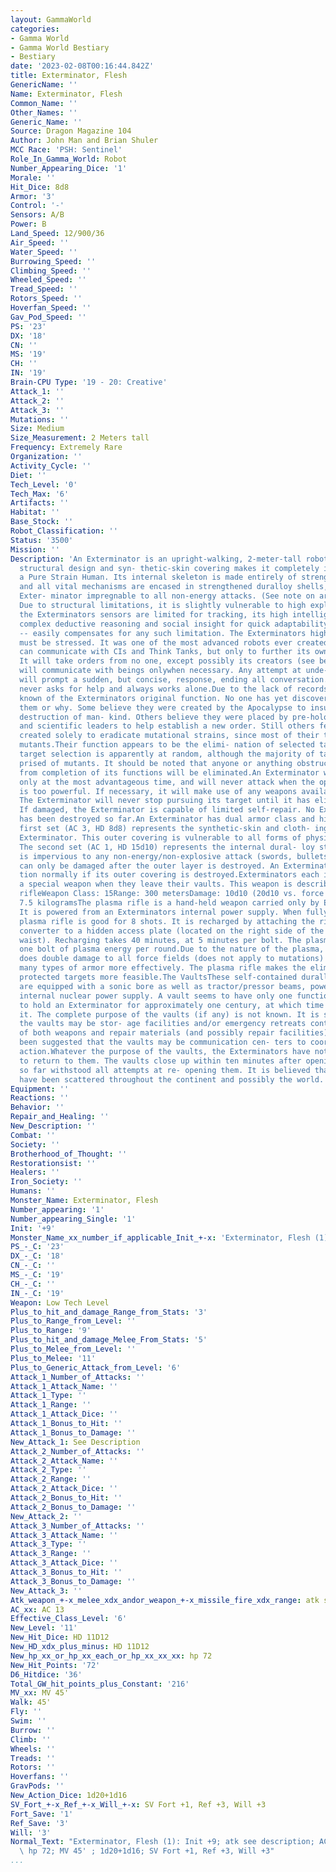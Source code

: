 ```yaml
---
layout: GammaWorld
categories:
- Gamma World
- Gamma World Bestiary
- Bestiary
date: '2023-02-08T00:16:44.842Z'
title: Exterminator, Flesh
GenericName: ''
Name: Exterminator, Flesh
Common_Name: ''
Other_Names: ''
Generic_Name: ''
Source: Dragon Magazine 104
Author: John Man and Brian Shuler
MCC Race: 'PSH: Sentinel'
Role_In_Gamma_World: Robot
Number_Appearing_Dice: '1'
Morale: ''
Hit_Dice: 8d8
Armor: '3'
Control: '-'
Sensors: A/B
Power: B
Land_Speed: 12/900/36
Air_Speed: ''
Water_Speed: ''
Burrowing_Speed: ''
Climbing_Speed: ''
Wheeled_Speed: ''
Tread_Speed: ''
Rotors_Speed: ''
Hoverfan_Speed: ''
Gav_Pod_Speed: ''
PS: '23'
DX: '18'
CN: ''
MS: '19'
CH: ''
IN: '19'
Brain-CPU Type: '19 - 20: Creative'
Attack_1: ''
Attack_2: ''
Attack_3: ''
Mutations: ''
Size: Medium
Size_Measurement: 2 Meters tall
Frequency: Extremely Rare
Organization: ''
Activity_Cycle: ''
Diet: ''
Tech_Level: '0'
Tech_Max: '6'
Artifacts: ''
Habitat: ''
Base_Stock: ''
Robot_Classification: ''
Status: '3500'
Mission: ''
Description: 'An Exterminator is an upright-walking, 2-meter-tall robot. An improved
  structural design and syn- thetic-skin covering makes it completely identical to
  a Pure Strain Human. Its internal skeleton is made entirely of strengthened duralloy,
  and all vital mechanisms are encased in strengthened duralloy shells, making the
  Exter- minator impregnable to all non-energy attacks. (See note on armor classes.)
  Due to structural limitations, it is slightly vulnerable to high explosives.Although
  the Exterminators sensors are limited for tracking, its high intelligence  allowing
  complex deductive reasoning and social insight for quick adaptability in an environment
  -- easily compensates for any such limitation. The Exterminators high intelligence
  must be stressed. It was one of the most advanced robots ever created.The Exterminator
  can communicate with CIs and Think Tanks, but only to further its own purposes.
  It will take orders from no one, except possibly its creators (see below). The Exterminator
  will communicate with beings onlywhen necessary. Any attempt at unde- sired communication
  will prompt a sudden, but concise, response, ending all conversation. The Exterminator
  never asks for help and always works alone.Due to the lack of records, little is
  known of the Exterminators original function. No one has yet discovered who created
  them or why. Some believe they were created by the Apocalypse to insure the complete
  destruction of man- kind. Others believe they were placed by pre-holocaust military
  and scientific leaders to help establish a new order. Still others feel they were
  created solely to eradicate mutational strains, since most of their targets are
  mutants.Their function appears to be the elimi- nation of selected targets. This
  target selection is apparently at random, although the majority of targets is com-
  prised of mutants. It should be noted that anyone or anything obstructing an Exterminator
  from completion of its functions will be eliminated.An Exterminator will attack
  only at the most advantageous time, and will never attack when the opposing force
  is too powerful. If necessary, it will make use of any weapons available to it.
  The Exterminator will never stop pursuing its target until it has eliminated it.
  If damaged, the Exterminator is capable of limited self-repair. No Exterminator
  has been destroyed so far.An Exterminator has dual armor class and hit dice. The
  first set (AC 3, HD 8d8) represents the synthetic-skin and cloth- ing covering the
  Exterminator. This outer covering is vulnerable to all forms of physical attack.
  The second set (AC 1, HD 15d10) represents the internal dural- loy structure. This
  is impervious to any non-energy/non-explosive attack (swords, bullets, etc.), and
  can only be damaged after the outer layer is destroyed. An Exterminator will func-
  tion normally if its outer covering is destroyed.Exterminators each initially carry
  a special weapon when they leave their vaults. This weapon is described below. Plasma
  rifleWeapon Class: 15Range: 300 metersDamage: 10d10 (20d10 vs. force fields) Weight:
  7.5 kilogramsThe plasma rifle is a hand-held weapon carried only by Exterminators.
  It is powered from an Exterminators internal power supply. When fully charged, the
  plasma rifle is good for 8 shots. It is recharged by attaching the rifles power
  converter to a hidden access plate (located on the right side of the Exterminators
  waist). Recharging takes 40 minutes, at 5 minutes per bolt. The plasma rifle releases
  one bolt of plasma energy per round.Due to the nature of the plasma, the weapon
  does double damage to all force fields (does not apply to mutations) and penetrates
  many types of armor more effectively. The plasma rifle makes the elimination of
  protected targets more feasible.The VaultsThese self-contained duralloy structures
  are equipped with a sonic bore as well as tractor/pressor beams, powered from an
  internal nuclear power supply. A vault seems to have only one function, that being
  to hold an Exterminator for approximately one century, at which time it releases
  it. The complete purpose of the vaults (if any) is not known. It is speculated that
  the vaults may be stor- age facilities and/or emergency retreats containing a supply
  of both weapons and repair materials (and possibly repair facilities). It has also
  been suggested that the vaults may be communication cen- ters to coordinate Exterminator
  action.Whatever the purpose of the vaults, the Exterminators have not been known
  to return to them. The vaults close up within ten minutes after opening and have
  so far withstood all attempts at re- opening them. It is believed that the vaults
  have been scattered throughout the continent and possibly the world.'
Equipment: ''
Reactions: ''
Behavior: ''
Repair_and_Healing: ''
New_Description: ''
Combat: ''
Society: ''
Brotherhood_of_Thought: ''
Restorationsist: ''
Healers: ''
Iron_Society: ''
Humans: ''
Monster_Name: Exterminator, Flesh
Number_appearing: '1'
Number_appearing_Single: '1'
Init: '+9'
Monster_Name_xx_number_if_applicable_Init_+-x: 'Exterminator, Flesh (1): Init +9'
PS_-_C: '23'
DX_-_C: '18'
CN_-_C: ''
MS_-_C: '19'
CH_-_C: ''
IN_-_C: '19'
Weapon: Low Tech Level
Plus_to_hit_and_damage_Range_from_Stats: '3'
Plus_to_Range_from_Level: ''
Plus_to_Range: '9'
Plus_to_hit_and_damage_Melee_From_Stats: '5'
Plus_to_Melee_from_Level: ''
Plus_to_Melee: '11'
Plus_to_Generic_Attack_from_Level: '6'
Attack_1_Number_of_Attacks: ''
Attack_1_Attack_Name: ''
Attack_1_Type: ''
Attack_1_Range: ''
Attack_1_Attack_Dice: ''
Attack_1_Bonus_to_Hit: ''
Attack_1_Bonus_to_Damage: ''
New_Attack_1: See Description
Attack_2_Number_of_Attacks: ''
Attack_2_Attack_Name: ''
Attack_2_Type: ''
Attack_2_Range: ''
Attack_2_Attack_Dice: ''
Attack_2_Bonus_to_Hit: ''
Attack_2_Bonus_to_Damage: ''
New_Attack_2: ''
Attack_3_Number_of_Attacks: ''
Attack_3_Attack_Name: ''
Attack_3_Type: ''
Attack_3_Range: ''
Attack_3_Attack_Dice: ''
Attack_3_Bonus_to_Hit: ''
Attack_3_Bonus_to_Damage: ''
New_Attack_3: ''
Atk_weapon_+-x_melee_xdx_andor_weapon_+-x_missile_fire_xdx_range: atk see description
AC_xx: AC 13
Effective_Class_Level: '6'
New_Level: '11'
New_Hit_Dice: HD 11D12
New_HD_xdx_plus_minus: HD 11D12
New_hp_xx_or_hp_xx_each_or_hp_xx_xx_xx: hp 72
New_Hit_Points: '72'
D6_Hitdice: '36'
Total_GW_hit_points_plus_Constant: '216'
MV_xx: MV 45'
Walk: 45'
Fly: ''
Swim: ''
Burrow: ''
Climb: ''
Wheels: ''
Treads: ''
Rotors: ''
Hoverfans: ''
GravPods: ''
New_Action_Dice: 1d20+1d16
SV_Fort_+-x_Ref_+-x_Will_+-x: SV Fort +1, Ref +3, Will +3
Fort_Save: '1'
Ref_Save: '3'
Will: '3'
Normal_Text: "Exterminator, Flesh (1): Init +9; atk see description; AC 13; HD 11D12\
  \ hp 72; MV 45' ; 1d20+1d16; SV Fort +1, Ref +3, Will +3"
...
```

